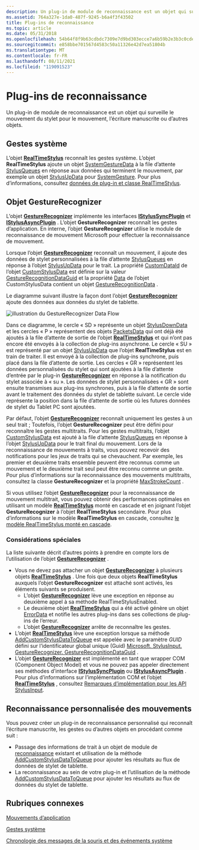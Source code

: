 ```yaml
---
description: Un plug-in de module de reconnaissance est un objet qui surveille le mouvement du stylet pour le mouvement, l’écriture manuscrite ou d’autres objets.
ms.assetid: 764a327e-1da0-487f-9245-b6a4f3f43502
title: Plug-ins de reconnaissance
ms.topic: article
ms.date: 05/31/2018
ms.openlocfilehash: 54b64f8f9b63cdbdc7309e7d9bd303ecce7a6b59b2e3b3c0cde976d1d6eefdf4
ms.sourcegitcommit: e858bbe701567d4583c50a11326e42d7ea51804b
ms.translationtype: MT
ms.contentlocale: fr-FR
ms.lasthandoff: 08/11/2021
ms.locfileid: "119091523"
---
```

# <a name="recognizer-plug-ins"></a>Plug-ins de reconnaissance

Un plug-in de module de reconnaissance est un objet qui surveille le mouvement du stylet pour le mouvement, l’écriture manuscrite ou d’autres objets.

## <a name="system-gestures"></a>Gestes système

L’objet [**RealTimeStylus**](realtimestylus-class.md) reconnaît les gestes système. L’objet **RealTimeStylus** ajoute un objet [SystemGestureData](/previous-versions/ms824019(v=msdn.10)) à la file d’attente [StylusQueues](/previous-versions/ms824786(v=msdn.10)) en réponse aux données qui terminent le mouvement, par exemple un objet [StylusUpData](/previous-versions/ms824057(v=msdn.10)) pour [SystemGesture](/previous-versions/bb345349(v=vs.100)). Pour plus d’informations, consultez [données de plug-in et classe RealTimeStylus](plug-in-data-and-the-realtimestylus-class.md).

## <a name="the-gesturerecognizer-object"></a>Objet GestureRecognizer

L’objet [**GestureRecognizer**](gesturerecognizer-class.md) implémente les interfaces [**IStylusSyncPlugin**](/windows/win32/api/rtscom/nn-rtscom-istylussyncplugin) et [**IStylusAsyncPlugin**](/windows/win32/api/rtscom/nn-rtscom-istylusasyncplugin) . L’objet **GestureRecognizer** reconnaît les gestes d’application. En interne, l’objet **GestureRecognizer** utilise le module de reconnaissance de mouvement Microsoft pour effectuer la reconnaissance de mouvement.

Lorsque l’objet [**GestureRecognizer**](gesturerecognizer-class.md) reconnaît un mouvement, il ajoute des données de stylet personnalisées à la file d’attente [StylusQueues](/previous-versions/ms824786(v=msdn.10)) en réponse à l’objet [StylusUpData](/previous-versions/ms824057(v=msdn.10)) pour le trait. La propriété [CustomDataId](/previous-versions/ms824748(v=msdn.10)) de l’objet [CustomStylusData](/previous-versions/ms575208(v=vs.100)) est définie sur la valeur [GestureRecognitionDataGuid](/previous-versions/ms826344(v=msdn.10)) et la propriété [Data](/previous-versions/ms824749(v=msdn.10)) de l’objet CustomStylusData contient un objet [GestureRecognitionData](/previous-versions/ms824594(v=msdn.10)) .

Le diagramme suivant illustre la façon dont l’objet [**GestureRecognizer**](gesturerecognizer-class.md) ajoute des données aux données du stylet de tablette.

![illustration du GestureRecognizer Data Flow](images/c4c77c33-deee-49d0-84bc-12612575ec66.gif)

Dans ce diagramme, le cercle « SD » représente un objet [StylusDownData](/previous-versions/ms824107(v=msdn.10)) et les cercles « P » représentent des objets [PacketsData](/previous-versions/ms824590(v=msdn.10)) qui ont déjà été ajoutés à la file d’attente de sortie de l’objet [**RealTimeStylus**](realtimestylus-class.md) et qui n’ont pas encore été envoyés à la collection de plug-ins asynchrone. Le cercle « SU » est représenté par un objet [StylusUpData](/previous-versions/ms824057(v=msdn.10)) que l’objet **RealTimeStylus** est en train de traiter. Il est envoyé à la collection de plug-ins synchrone, puis placé dans la file d’attente de sortie. Les cercles « GR » représentent les données personnalisées du stylet qui sont ajoutées à la file d’attente d’entrée par le plug-in [**GestureRecognizer**](gesturerecognizer-class.md) en réponse à la notification du stylet associée à « su ». Les données de stylet personnalisées « GR » sont ensuite transmises aux plug-ins synchrones, puis à la file d’attente de sortie avant le traitement des données du stylet de tablette suivant. Le cercle vide représente la position dans la file d’attente de sortie où les futures données de stylet du Tablet PC sont ajoutées.

Par défaut, l’objet [**GestureRecognizer**](gesturerecognizer-class.md) reconnaît uniquement les gestes à un seul trait ; Toutefois, l’objet **GestureRecognizer** peut être défini pour reconnaître les gestes multitraits. Pour les gestes multitraits, l’objet [CustomStylusData](/previous-versions/ms575208(v=vs.100)) est ajouté à la file d’attente [StylusQueues](/previous-versions/ms824786(v=msdn.10)) en réponse à l’objet [StylusUpData](/previous-versions/ms824057(v=msdn.10)) pour le trait final du mouvement. Lors de la reconnaissance de mouvements à traits, vous pouvez recevoir des notifications pour les jeux de traits qui se chevauchent. Par exemple, les premier et deuxième traits ensemble peuvent être reconnus comme un mouvement et le deuxième trait seul peut être reconnu comme un geste. Pour plus d’informations sur la reconnaissance des mouvements multitraits, consultez la classe **GestureRecognizer** et la propriété [MaxStrokeCount](/previous-versions/ms826053(v=msdn.10)) .

Si vous utilisez l’objet [**GestureRecognizer**](gesturerecognizer-class.md) pour la reconnaissance de mouvement multitrait, vous pouvez obtenir des performances optimales en utilisant un modèle [**RealTimeStylus**](realtimestylus-class.md) monté en cascade et en joignant l’objet **GestureRecognizer** à l’objet **RealTimeStylus** secondaire. Pour plus d’informations sur le modèle **RealTimeStylus** en cascade, consultez [le modèle RealTimeStylus monté en cascade](the-cascaded-realtimestylus-model.md).

### <a name="special-considerations"></a>Considérations spéciales

La liste suivante décrit d’autres points à prendre en compte lors de l’utilisation de l’objet [**GestureRecognizer**](gesturerecognizer-class.md) .

-   Vous ne devez pas attacher un objet [**GestureRecognizer**](gesturerecognizer-class.md) à plusieurs objets [**RealTimeStylus**](realtimestylus-class.md) . Une fois que deux objets **RealTimeStylus** auxquels l’objet **GestureRecognizer** est attaché sont activés, les éléments suivants se produisent.
    -   L’objet [**GestureRecognizer**](gesturerecognizer-class.md) lève une exception en réponse au deuxième appel à sa méthode RealTimeStylusEnabled.
    -   Le deuxième objet [**RealTimeStylus**](realtimestylus-class.md) qui a été activé génère un objet [ErrorData](/previous-versions/ms824740(v=msdn.10)) et notifie les autres plug-ins dans ses collections de plug-ins de l’erreur.
    -   L’objet [**GestureRecognizer**](gesturerecognizer-class.md) arrête de reconnaître les gestes.
-   L’objet [**RealTimeStylus**](realtimestylus-class.md) lève une exception lorsque sa méthode [AddCustomStylusDataToQueue](/previous-versions/ms825761(v=msdn.10)) est appelée avec le paramètre *GUID* défini sur l’identificateur global unique (Guid) [Microsoft. StylusInput. GestureRecognizer. GestureRecognitionDataGuid](/previous-versions/ms826344(v=msdn.10)) .
-   L’objet [**GestureRecognizer**](gesturerecognizer-class.md) est implémenté en tant que wrapper COM (Component Object Model) et vous ne pouvez pas appeler directement ses méthodes d’interface [**IStylusSyncPlugin**](/windows/win32/api/rtscom/nn-rtscom-istylussyncplugin) ou [**IStylusAsyncPlugin**](/windows/win32/api/rtscom/nn-rtscom-istylusasyncplugin) . Pour plus d’informations sur l’implémentation COM et l’objet [**RealTimeStylus**](realtimestylus-class.md) , consultez [Remarques d’implémentation pour les API StylusInput](implementation-notes-for-the-stylusinput-apis.md).

## <a name="custom-gesture-recognition"></a>Reconnaissance personnalisée des mouvements

Vous pouvez créer un plug-in de reconnaissance personnalisé qui reconnaît l’écriture manuscrite, les gestes ou d’autres objets en procédant comme suit :

-   Passage des informations de trait à un objet de module de [reconnaissance](/previous-versions/ms829434(v=msdn.10)) existant et utilisation de la méthode [AddCustomStylusDataToQueue](/previous-versions/ms825761(v=msdn.10)) pour ajouter les résultats au flux de données de stylet de tablette.
-   La reconnaissance au sein de votre plug-in et l’utilisation de la méthode [AddCustomStylusDataToQueue](/previous-versions/ms825761(v=msdn.10)) pour ajouter les résultats au flux de données du stylet de tablette.

## <a name="related-topics"></a>Rubriques connexes

<dl> <dt>

[Mouvements d’application](application-gestures.md)
</dt> <dt>

[Gestes système](system-gestures.md)
</dt> <dt>

[Chronologie des messages de la souris et des événements système](timeline-of-mouse-messages-and-system-events.md)
</dt> </dl>

 

 
